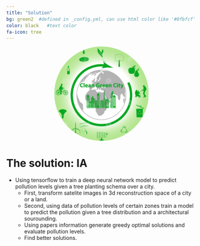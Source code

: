 ```yaml
---
title: "Solution"
bg: green2  #defined in _config.yml, can use html color like '#0fbfcf'
color: black   #text color
fa-icon: tree
---
```


<style>
.aligncenter2 {
    width: 250px;
    height: 250px;
    text-align: center;
    border-radius: 70%;
}
</style>

<center>
    <img src="img/greenCity.jpg" alt="pollution" class="aligncenter2"/>
</center>



# **The solution: IA**

* Using tensorflow to train a deep neural network model to predict pollution levels given a tree planting schema over a city.
	* First, transform satelite images in 3d reconstruction space of a city or a land.
	* Second, using data of pollution levels of certain zones train a model to predict the pollution given a tree distribution and a architectural sourounding.
	* Using papers information generate greedy optimal solutions and evaluate pollution levels.
	* Find better solutions.
